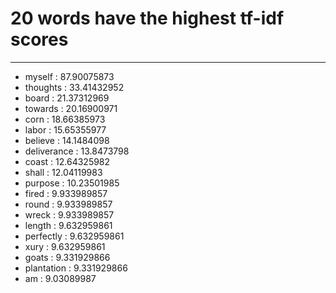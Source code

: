 # 20 words have the highest tf-idf scores

***
* 	myself	: 	87.90075873
* 	thoughts	: 	33.41432952
* 	board	: 	21.37312969
* 	towards	: 	20.16900971
* 	corn	: 	18.66385973
* 	labor	: 	15.65355977
* 	believe	: 	14.1484098
* 	deliverance	: 	13.8473798
* 	coast	: 	12.64325982
* 	shall	: 	12.04119983
* 	purpose	: 	10.23501985
* 	fired	: 	9.933989857
* 	round	: 	9.933989857
* 	wreck	: 	9.933989857
* 	length	: 	9.632959861
* 	perfectly	: 	9.632959861
* 	xury	: 	9.632959861
* 	goats	: 	9.331929866
* 	plantation	: 	9.331929866
* 	am	: 	9.03089987

